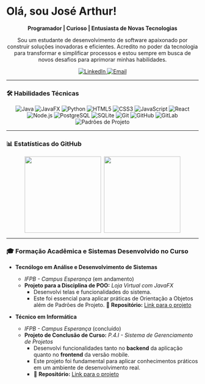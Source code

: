 # Olá, sou José Arthur!

<p align="center">
  <strong>Programador | Curioso | Entusiasta de Novas Tecnologias</strong>
</p>

<p align="center">
  Sou um estudante de desenvolvimento de software apaixonado por construir soluções inovadoras e eficientes. Acredito no poder da tecnologia para transformar e simplificar processos e estou sempre em busca de novos desafios para aprimorar minhas habilidades.
</p>

<p align="center">
  <a href="https://www.linkedin.com/in/josé-arthur-araújo-almeida" target="_blank">
    <img src="https://img.shields.io/badge/LinkedIn-%230077B5.svg?&style=for-the-badge&logo=linkedin&logoColor=white" alt="LinkedIn">
  </a>
  <a href="mailto:josearthurdeaalmeida@gmail.com">
    <img src="https://img.shields.io/badge/Email-D14836?style=for-the-badge&logo=gmail&logoColor=white" alt="Email">
  </a>
</p>

---

### 🛠️ Habilidades Técnicas

<p align="center">
  <img src="https://img.shields.io/badge/Java-ED8B00?style=for-the-badge&logo=openjdk&logoColor=white" alt="Java"/>
  <img src="https://img.shields.io/badge/JavaFX-5272a3?style=for-the-badge&logoColor=white" alt="JavaFX"/>
  <img src="https://img.shields.io/badge/Python-3776AB?style=for-the-badge&logo=python&logoColor=white" alt="Python"/>
  <img src="https://img.shields.io/badge/HTML5-E34F26?style=for-the-badge&logo=html5&logoColor=white" alt="HTML5"/>
  <img src="https://img.shields.io/badge/CSS3-1572B6?style=for-the-badge&logo=css3&logoColor=white" alt="CSS3"/>
  <img src="https://img.shields.io/badge/JavaScript-F7DF1E?style=for-the-badge&logo=javascript&logoColor=black" alt="JavaScript"/>
  <img src="https://img.shields.io/badge/React-20232A?style=for-the-badge&logo=react&logoColor=61DAFB" alt="React"/>
  <img src="https://img.shields.io/badge/Node.js-339933?style=for-the-badge&logo=nodedotjs&logoColor=white" alt="Node.js"/>
  <img src="https://img.shields.io/badge/PostgreSQL-4169E1?style=for-the-badge&logo=postgresql&logoColor=white" alt="PostgreSQL"/>
  <img src="https://img.shields.io/badge/SQLite-003B57?style=for-the-badge&logo=sqlite&logoColor=white" alt="SQLite"/>
  <img src="https://img.shields.io/badge/Git-F05032?style=for-the-badge&logo=git&logoColor=white" alt="Git"/>
  <img src="https://img.shields.io/badge/GitHub-100000?style=for-the-badge&logo=github&logoColor=white" alt="GitHub"/>
  <img src="https://img.shields.io/badge/GitLab-330F63?style=for-the-badge&logo=gitlab&logoColor=white" alt="GitLab"/>
  <img src="https://img.shields.io/badge/Padrões_de_Projeto-100000?style=for-the-badge&logoColor=white" alt="Padrões de Projeto"/>
</p>

---

### 📊 Estatísticas do GitHub

<div style="display: flex; justify-content: center; align-items: center; gap: 8px; flex-wrap: wrap;">
  <img height="200" src="https://github-readme-stats.vercel.app/api?username=JoseArthurAlmeida&theme=react&show_icons=true&count_private=true&hide_rank=true&bg_color=00000000&"/>
  <img height="200" src="https://github-readme-stats.vercel.app/api/top-langs/?username=JoseArthurAlmeida&theme=react&show_icons=true&layout=compact&bg_color=00000000"/>
</div>

---

### 🎓 Formação Acadêmica e Sistemas Desenvolvido no Curso

-   **Tecnólogo em Análise e Desenvolvimento de Sistemas**
    -   _IFPB - Campus Esperança_ (em andamento)
    -   **Projeto para a Disciplina de POO:** _Loja Virtual com JavaFX_
        - Desenvolvi telas e funcionalidades do sistema.
        - Este foi essencial para aplicar práticas de Orientação a Objetos além de Padrões de Projeto.
        🔗 **Repositório:** [Link para o projeto](https://github.com/JoseArthurAlmeida/ProjetoPOO)

-   **Técnico em Informática**
    -   _IFPB - Campus Esperança_ (concluído)
    -   **Projeto de Conclusão de Curso:** _P.4.I - Sistema de Gerenciamento de Projetos_
        -   Desenvolvi funcionalidades tanto no **backend** da aplicação quanto no **frontend** da versão mobile.
        -   Este projeto foi fundamental para aplicar conhecimentos práticos em um ambiente de desenvolvimento real.
        -   🔗 **Repositório:** [Link para o projeto](https://github.com/JoseArthurAlmeida/p4i-web)
